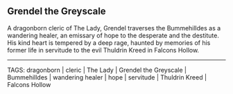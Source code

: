 ## Grendel the Greyscale

A dragonborn cleric of The Lady, Grendel traverses the Bummehilldes as a wandering healer, an emissary of hope to the desperate and the destitute. His kind heart is tempered by a deep rage, haunted by memories of his former life in servitude to the evil Thuldrin Kreed in Falcons Hollow.


---
TAGS: dragonborn | cleric | The Lady | Grendel the Greyscale | Bummehilldes | wandering healer | hope | servitude | Thuldrin Kreed | Falcons Hollow

